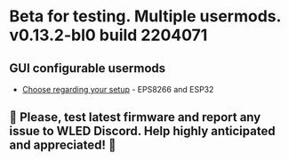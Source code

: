 # Beta for testing. Multiple usermods. v0.13.2-bl0 build 2204071
## GUI configurable usermods

- [Choose regarding your setup](https://github.com/srg74/WLED-wemos-shield/tree/master/resources/experimental/Firmware) - EPS8266 and ESP32

## 🔴 Please, test latest firmware and report any issue to WLED Discord. Help highly anticipated and appreciated! 🔴
